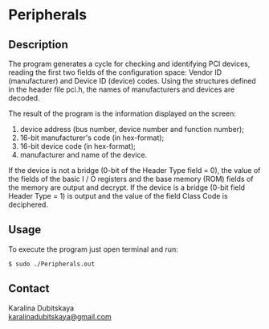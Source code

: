 # Peripherals

## Description
The program generates a cycle for checking and identifying PCI devices, 
reading the first two fields of the configuration space: Vendor ID (manufacturer) 
and Device ID (device) codes. 
Using the structures defined in the header file pci.h, the names of manufacturers 
and devices are decoded.

The result of the program is the information displayed on the screen:
1. device address (bus number, device number and function number);
2. 16-bit manufacturer's code (in hex-format);
3. 16-bit device code (in hex-format);
4. manufacturer and name of the device.

If the device is not a bridge (0-bit of the Header Type field = 0), the value of the fields 
of the basic I / O registers and the base memory (ROM) fields of the memory are output and decrypt.
If the device is a bridge (0-bit field Header Type = 1) is output and the value 
of the field Class Code is deciphered.

## Usage
To execute the program just open terminal and run:
```
$ sudo ./Peripherals.out
```

## Contact
Karalina Dubitskaya                                                                                              
karalinadubitskaya@gmail.com

